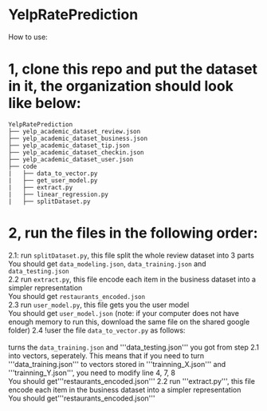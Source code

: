 # YelpRatePrediction

How to use: <br>
# 1, clone this repo and put the dataset in it, the organization should look like below:
```
YelpRatePrediction
├── yelp_academic_dataset_review.json
├── yelp_academic_dataset_business.json
├── yelp_academic_dataset_tip.json
├── yelp_academic_dataset_checkin.json
├── yelp_academic_dataset_user.json
├── code
|   ├── data_to_vector.py
|   ├── get_user_model.py
|   ├── extract.py
|   ├── linear_regression.py
|   ├── splitDataset.py
```

# 2, run the files in the following order:<br>
2.1: run `splitDataset.py`, this file split the whole review dataset into 3 parts <br>
You should get `data_modeling.json`,  `data_training.json` and `data_testing.json`<br>
2.2 run `extract.py`, this file encode each item in the business dataset into a simpler representation <br>
You should get `restaurants_encoded.json`<br>
2.3 run `user_model.py`, this file gets you the user model <br>
You should get `user_model.json` (note: if your computer does not have enough memory to run this, download the same file on the shared google folder)
2.4 !user the file `data_to_vector.py` as follows:<br>  
turns the `data_training.json` and '''data_testing.json''' you got from step 2.1 into vectors, seperately. This means that if you need to turn '''data_training.json''' to vectors stored in '''trainning_X.json''' and '''trainning_Y.json''', you need to modify line 4, 7, 8 <br>
You should get'''restaurants_encoded.json'''
2.2 run '''extract.py''', this file encode each item in the business dataset into a simpler representation <br>
You should get'''restaurants_encoded.json'''

